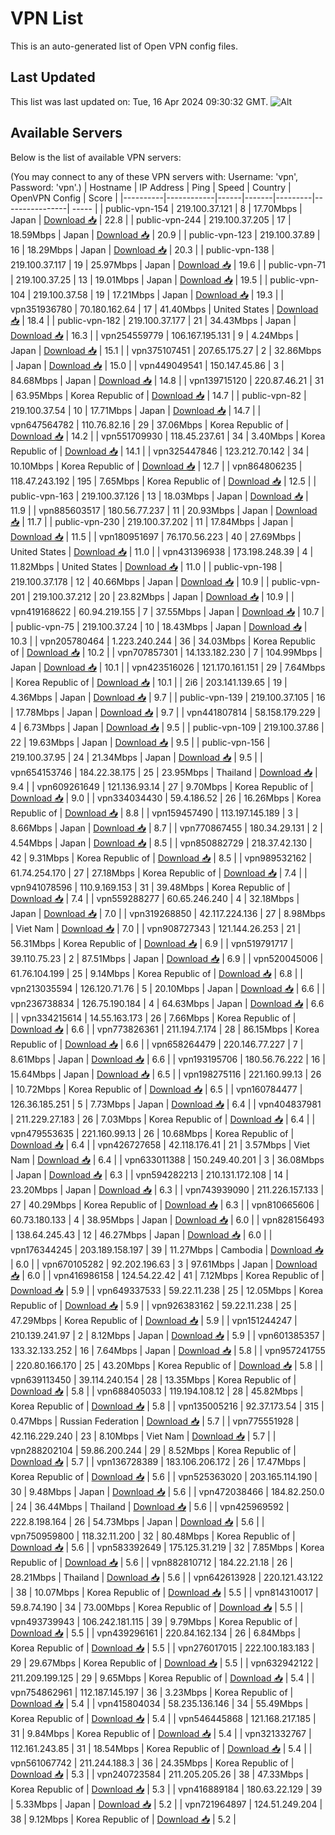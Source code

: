# VPN List

This is an auto-generated list of Open VPN config files.

## Last Updated

This list was last updated on: Tue, 16 Apr 2024 09:30:32 GMT.
![Alt](https://repobeats.axiom.co/api/embed/186b98318ef1479477931607c1ad7d823f12451f.svg "Repobeats analytics image")

## Available Servers

Below is the list of available VPN servers:

(You may connect to any of these VPN servers with: Username: 'vpn', Password: 'vpn'.)
| Hostname | IP Address | Ping | Speed | Country | OpenVPN Config | Score |
|----------|------------|------|-------|---------|----------------| ----- |
| public-vpn-154 | 219.100.37.121 | 8 | 17.70Mbps | Japan | [Download 📥](./configs/server_0_JP.ovpn) | 22.8 |
| public-vpn-244 | 219.100.37.205 | 17 | 18.59Mbps | Japan | [Download 📥](./configs/server_1_JP.ovpn) | 20.9 |
| public-vpn-123 | 219.100.37.89 | 16 | 18.29Mbps | Japan | [Download 📥](./configs/server_2_JP.ovpn) | 20.3 |
| public-vpn-138 | 219.100.37.117 | 19 | 25.97Mbps | Japan | [Download 📥](./configs/server_3_JP.ovpn) | 19.6 |
| public-vpn-71 | 219.100.37.25 | 13 | 19.01Mbps | Japan | [Download 📥](./configs/server_4_JP.ovpn) | 19.5 |
| public-vpn-104 | 219.100.37.58 | 19 | 17.21Mbps | Japan | [Download 📥](./configs/server_5_JP.ovpn) | 19.3 |
| vpn351936780 | 70.180.162.64 | 17 | 41.40Mbps | United States | [Download 📥](./configs/server_6_US.ovpn) | 18.4 |
| public-vpn-182 | 219.100.37.177 | 21 | 34.43Mbps | Japan | [Download 📥](./configs/server_7_JP.ovpn) | 16.3 |
| vpn254559779 | 106.167.195.131 | 9 | 4.24Mbps | Japan | [Download 📥](./configs/server_8_JP.ovpn) | 15.1 |
| vpn375107451 | 207.65.175.27 | 2 | 32.86Mbps | Japan | [Download 📥](./configs/server_9_JP.ovpn) | 15.0 |
| vpn449049541 | 150.147.45.86 | 3 | 84.68Mbps | Japan | [Download 📥](./configs/server_10_JP.ovpn) | 14.8 |
| vpn139715120 | 220.87.46.21 | 31 | 63.95Mbps | Korea Republic of | [Download 📥](./configs/server_11_KR.ovpn) | 14.7 |
| public-vpn-82 | 219.100.37.54 | 10 | 17.71Mbps | Japan | [Download 📥](./configs/server_12_JP.ovpn) | 14.7 |
| vpn647564782 | 110.76.82.16 | 29 | 37.06Mbps | Korea Republic of | [Download 📥](./configs/server_13_KR.ovpn) | 14.2 |
| vpn551709930 | 118.45.237.61 | 34 | 3.40Mbps | Korea Republic of | [Download 📥](./configs/server_14_KR.ovpn) | 14.1 |
| vpn325447846 | 123.212.70.142 | 34 | 10.10Mbps | Korea Republic of | [Download 📥](./configs/server_15_KR.ovpn) | 12.7 |
| vpn864806235 | 118.47.243.192 | 195 | 7.65Mbps | Korea Republic of | [Download 📥](./configs/server_16_KR.ovpn) | 12.5 |
| public-vpn-163 | 219.100.37.126 | 13 | 18.03Mbps | Japan | [Download 📥](./configs/server_17_JP.ovpn) | 11.9 |
| vpn885603517 | 180.56.77.237 | 11 | 20.93Mbps | Japan | [Download 📥](./configs/server_18_JP.ovpn) | 11.7 |
| public-vpn-230 | 219.100.37.202 | 11 | 17.84Mbps | Japan | [Download 📥](./configs/server_19_JP.ovpn) | 11.5 |
| vpn180951697 | 76.170.56.223 | 40 | 27.69Mbps | United States | [Download 📥](./configs/server_20_US.ovpn) | 11.0 |
| vpn431396938 | 173.198.248.39 | 4 | 11.82Mbps | United States | [Download 📥](./configs/server_21_US.ovpn) | 11.0 |
| public-vpn-198 | 219.100.37.178 | 12 | 40.66Mbps | Japan | [Download 📥](./configs/server_22_JP.ovpn) | 10.9 |
| public-vpn-201 | 219.100.37.212 | 20 | 23.82Mbps | Japan | [Download 📥](./configs/server_23_JP.ovpn) | 10.9 |
| vpn419168622 | 60.94.219.155 | 7 | 37.55Mbps | Japan | [Download 📥](./configs/server_24_JP.ovpn) | 10.7 |
| public-vpn-75 | 219.100.37.24 | 10 | 18.43Mbps | Japan | [Download 📥](./configs/server_25_JP.ovpn) | 10.3 |
| vpn205780464 | 1.223.240.244 | 36 | 34.03Mbps | Korea Republic of | [Download 📥](./configs/server_26_KR.ovpn) | 10.2 |
| vpn707857301 | 14.133.182.230 | 7 | 104.99Mbps | Japan | [Download 📥](./configs/server_27_JP.ovpn) | 10.1 |
| vpn423516026 | 121.170.161.151 | 29 | 7.64Mbps | Korea Republic of | [Download 📥](./configs/server_28_KR.ovpn) | 10.1 |
| 2i6 | 203.141.139.65 | 19 | 4.36Mbps | Japan | [Download 📥](./configs/server_29_JP.ovpn) | 9.7 |
| public-vpn-139 | 219.100.37.105 | 16 | 17.78Mbps | Japan | [Download 📥](./configs/server_30_JP.ovpn) | 9.7 |
| vpn441807814 | 58.158.179.229 | 4 | 6.73Mbps | Japan | [Download 📥](./configs/server_31_JP.ovpn) | 9.5 |
| public-vpn-109 | 219.100.37.86 | 22 | 19.63Mbps | Japan | [Download 📥](./configs/server_32_JP.ovpn) | 9.5 |
| public-vpn-156 | 219.100.37.95 | 24 | 21.34Mbps | Japan | [Download 📥](./configs/server_33_JP.ovpn) | 9.5 |
| vpn654153746 | 184.22.38.175 | 25 | 23.95Mbps | Thailand | [Download 📥](./configs/server_34_TH.ovpn) | 9.4 |
| vpn609261649 | 121.136.93.14 | 27 | 9.70Mbps | Korea Republic of | [Download 📥](./configs/server_35_KR.ovpn) | 9.0 |
| vpn334034430 | 59.4.186.52 | 26 | 16.26Mbps | Korea Republic of | [Download 📥](./configs/server_36_KR.ovpn) | 8.8 |
| vpn159457490 | 113.197.145.189 | 3 | 8.66Mbps | Japan | [Download 📥](./configs/server_37_JP.ovpn) | 8.7 |
| vpn770867455 | 180.34.29.131 | 2 | 4.54Mbps | Japan | [Download 📥](./configs/server_38_JP.ovpn) | 8.5 |
| vpn850882729 | 218.37.42.130 | 42 | 9.31Mbps | Korea Republic of | [Download 📥](./configs/server_39_KR.ovpn) | 8.5 |
| vpn989532162 | 61.74.254.170 | 27 | 27.18Mbps | Korea Republic of | [Download 📥](./configs/server_40_KR.ovpn) | 7.4 |
| vpn941078596 | 110.9.169.153 | 31 | 39.48Mbps | Korea Republic of | [Download 📥](./configs/server_41_KR.ovpn) | 7.4 |
| vpn559288277 | 60.65.246.240 | 4 | 32.18Mbps | Japan | [Download 📥](./configs/server_42_JP.ovpn) | 7.0 |
| vpn319268850 | 42.117.224.136 | 27 | 8.98Mbps | Viet Nam | [Download 📥](./configs/server_43_VN.ovpn) | 7.0 |
| vpn908727343 | 121.144.26.253 | 21 | 56.31Mbps | Korea Republic of | [Download 📥](./configs/server_44_KR.ovpn) | 6.9 |
| vpn519791717 | 39.110.75.23 | 2 | 87.51Mbps | Japan | [Download 📥](./configs/server_45_JP.ovpn) | 6.9 |
| vpn520045006 | 61.76.104.199 | 25 | 9.14Mbps | Korea Republic of | [Download 📥](./configs/server_46_KR.ovpn) | 6.8 |
| vpn213035594 | 126.120.71.76 | 5 | 20.10Mbps | Japan | [Download 📥](./configs/server_47_JP.ovpn) | 6.6 |
| vpn236738834 | 126.75.190.184 | 4 | 64.63Mbps | Japan | [Download 📥](./configs/server_48_JP.ovpn) | 6.6 |
| vpn334215614 | 14.55.163.173 | 26 | 7.66Mbps | Korea Republic of | [Download 📥](./configs/server_49_KR.ovpn) | 6.6 |
| vpn773826361 | 211.194.7.174 | 28 | 86.15Mbps | Korea Republic of | [Download 📥](./configs/server_50_KR.ovpn) | 6.6 |
| vpn658264479 | 220.146.77.227 | 7 | 8.61Mbps | Japan | [Download 📥](./configs/server_51_JP.ovpn) | 6.6 |
| vpn193195706 | 180.56.76.222 | 16 | 15.64Mbps | Japan | [Download 📥](./configs/server_52_JP.ovpn) | 6.5 |
| vpn198275116 | 221.160.99.13 | 26 | 10.72Mbps | Korea Republic of | [Download 📥](./configs/server_53_KR.ovpn) | 6.5 |
| vpn160784477 | 126.36.185.251 | 5 | 7.73Mbps | Japan | [Download 📥](./configs/server_54_JP.ovpn) | 6.4 |
| vpn404837981 | 211.229.27.183 | 26 | 7.03Mbps | Korea Republic of | [Download 📥](./configs/server_55_KR.ovpn) | 6.4 |
| vpn479553635 | 221.160.99.13 | 26 | 10.68Mbps | Korea Republic of | [Download 📥](./configs/server_56_KR.ovpn) | 6.4 |
| vpn426727658 | 42.118.176.41 | 21 | 3.57Mbps | Viet Nam | [Download 📥](./configs/server_57_VN.ovpn) | 6.4 |
| vpn633011388 | 150.249.40.201 | 3 | 36.08Mbps | Japan | [Download 📥](./configs/server_58_JP.ovpn) | 6.3 |
| vpn594282213 | 210.131.172.108 | 14 | 23.20Mbps | Japan | [Download 📥](./configs/server_59_JP.ovpn) | 6.3 |
| vpn743939090 | 211.226.157.133 | 27 | 40.29Mbps | Korea Republic of | [Download 📥](./configs/server_60_KR.ovpn) | 6.3 |
| vpn810665606 | 60.73.180.133 | 4 | 38.95Mbps | Japan | [Download 📥](./configs/server_61_JP.ovpn) | 6.0 |
| vpn828156493 | 138.64.245.43 | 12 | 46.27Mbps | Japan | [Download 📥](./configs/server_62_JP.ovpn) | 6.0 |
| vpn176344245 | 203.189.158.197 | 39 | 11.27Mbps | Cambodia | [Download 📥](./configs/server_63_KH.ovpn) | 6.0 |
| vpn670105282 | 92.202.196.63 | 3 | 97.61Mbps | Japan | [Download 📥](./configs/server_64_JP.ovpn) | 6.0 |
| vpn416986158 | 124.54.22.42 | 41 | 7.12Mbps | Korea Republic of | [Download 📥](./configs/server_65_KR.ovpn) | 5.9 |
| vpn649337533 | 59.22.11.238 | 25 | 12.05Mbps | Korea Republic of | [Download 📥](./configs/server_66_KR.ovpn) | 5.9 |
| vpn926383162 | 59.22.11.238 | 25 | 47.29Mbps | Korea Republic of | [Download 📥](./configs/server_67_KR.ovpn) | 5.9 |
| vpn151244247 | 210.139.241.97 | 2 | 8.12Mbps | Japan | [Download 📥](./configs/server_68_JP.ovpn) | 5.9 |
| vpn601385357 | 133.32.133.252 | 16 | 7.64Mbps | Japan | [Download 📥](./configs/server_69_JP.ovpn) | 5.8 |
| vpn957241755 | 220.80.166.170 | 25 | 43.20Mbps | Korea Republic of | [Download 📥](./configs/server_70_KR.ovpn) | 5.8 |
| vpn639113450 | 39.114.240.154 | 28 | 13.35Mbps | Korea Republic of | [Download 📥](./configs/server_71_KR.ovpn) | 5.8 |
| vpn688405033 | 119.194.108.12 | 28 | 45.82Mbps | Korea Republic of | [Download 📥](./configs/server_72_KR.ovpn) | 5.8 |
| vpn135005216 | 92.37.173.54 | 315 | 0.47Mbps | Russian Federation | [Download 📥](./configs/server_73_RU.ovpn) | 5.7 |
| vpn775551928 | 42.116.229.240 | 23 | 8.10Mbps | Viet Nam | [Download 📥](./configs/server_74_VN.ovpn) | 5.7 |
| vpn288202104 | 59.86.200.244 | 29 | 8.52Mbps | Korea Republic of | [Download 📥](./configs/server_75_KR.ovpn) | 5.7 |
| vpn136728389 | 183.106.206.172 | 26 | 17.47Mbps | Korea Republic of | [Download 📥](./configs/server_76_KR.ovpn) | 5.6 |
| vpn525363020 | 203.165.114.190 | 30 | 9.48Mbps | Japan | [Download 📥](./configs/server_77_JP.ovpn) | 5.6 |
| vpn472038466 | 184.82.250.0 | 24 | 36.44Mbps | Thailand | [Download 📥](./configs/server_78_TH.ovpn) | 5.6 |
| vpn425969592 | 222.8.198.164 | 26 | 54.73Mbps | Japan | [Download 📥](./configs/server_79_JP.ovpn) | 5.6 |
| vpn750959800 | 118.32.11.200 | 32 | 80.48Mbps | Korea Republic of | [Download 📥](./configs/server_80_KR.ovpn) | 5.6 |
| vpn583392649 | 175.125.31.219 | 32 | 7.85Mbps | Korea Republic of | [Download 📥](./configs/server_81_KR.ovpn) | 5.6 |
| vpn882810712 | 184.22.21.18 | 26 | 28.21Mbps | Thailand | [Download 📥](./configs/server_82_TH.ovpn) | 5.6 |
| vpn642613928 | 220.121.43.122 | 38 | 10.07Mbps | Korea Republic of | [Download 📥](./configs/server_83_KR.ovpn) | 5.5 |
| vpn814310017 | 59.8.74.190 | 34 | 73.00Mbps | Korea Republic of | [Download 📥](./configs/server_84_KR.ovpn) | 5.5 |
| vpn493739943 | 106.242.181.115 | 39 | 9.79Mbps | Korea Republic of | [Download 📥](./configs/server_85_KR.ovpn) | 5.5 |
| vpn439296161 | 220.84.162.134 | 26 | 6.84Mbps | Korea Republic of | [Download 📥](./configs/server_86_KR.ovpn) | 5.5 |
| vpn276017015 | 222.100.183.183 | 29 | 29.67Mbps | Korea Republic of | [Download 📥](./configs/server_87_KR.ovpn) | 5.5 |
| vpn632942122 | 211.209.199.125 | 29 | 9.65Mbps | Korea Republic of | [Download 📥](./configs/server_88_KR.ovpn) | 5.4 |
| vpn754862961 | 112.187.145.197 | 36 | 3.23Mbps | Korea Republic of | [Download 📥](./configs/server_89_KR.ovpn) | 5.4 |
| vpn415804034 | 58.235.136.146 | 34 | 55.49Mbps | Korea Republic of | [Download 📥](./configs/server_90_KR.ovpn) | 5.4 |
| vpn546445868 | 121.168.217.185 | 31 | 9.84Mbps | Korea Republic of | [Download 📥](./configs/server_91_KR.ovpn) | 5.4 |
| vpn321332767 | 112.161.243.85 | 31 | 18.54Mbps | Korea Republic of | [Download 📥](./configs/server_92_KR.ovpn) | 5.4 |
| vpn561067742 | 211.244.188.3 | 36 | 24.35Mbps | Korea Republic of | [Download 📥](./configs/server_93_KR.ovpn) | 5.3 |
| vpn240723584 | 211.205.205.26 | 38 | 47.33Mbps | Korea Republic of | [Download 📥](./configs/server_94_KR.ovpn) | 5.3 |
| vpn416889184 | 180.63.22.129 | 39 | 5.33Mbps | Japan | [Download 📥](./configs/server_95_JP.ovpn) | 5.2 |
| vpn721964897 | 124.51.249.204 | 38 | 9.12Mbps | Korea Republic of | [Download 📥](./configs/server_96_KR.ovpn) | 5.2 |
